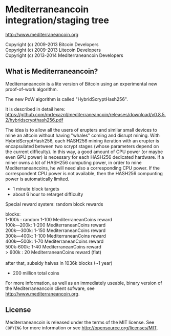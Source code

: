Mediterraneancoin integration/staging tree
================================

http://www.mediterraneancoin.org

Copyright (c) 2009-2013 Bitcoin Developers<br/>
Copyright (c) 2009-2013 Litecoin Developers<br/>
Copyright (c) 2013-2014 Mediterraneancoin Developers<br/>

What is Mediterraneancoin?
----------------

Mediterraneancoin is a lite version of Bitcoin using an experimental new proof-of-work algorithm.

The new PoW algorithm is called "HybridScryptHash256".

It is described in detail here: https://github.com/mrtexaznl/mediterraneancoin/releases/download/v0.8.5.2/hybridscrypthash256.pdf

The idea is to allow all the users of erupters and similar small devices to mine an altcoin without having "whales" coming and disrupt mining.
With HybridScryptHash256, each HASH256 mining iteration with an erupter is encapsulated between two scrypt stages (whose parameters depend on the current difficulty).
In this way, a good amount of CPU power (or maybe even GPU power) is necessary for each HASH256 dedicated hardware.
If a miner owns a lot of HASH256 computing power, in order to mine Mediterraneancoins, he will need also a corresponding CPU power.
If the correspondent CPU power is not available, then the HASH256 compunting power is automatically limited.



 - 1 minute block targets
 - about 6 hour to retarget difficulty

Special reward system: random block rewards

blocks:<br/>
1-100k   : random 1-100 MediterraneanCoins reward<br/>
100k—200k: 1-200 MediterraneanCoins reward<br/>
200k—300k: 1-150 MediterraneanCoins reward<br/>
300k—400k: 1-100 MediterraneanCoins reward<br/>
400k—500k: 1-70 MediterraneanCoins reward<br/>
500k-600k: 1-40 MediterraneanCoins reward<br/>
&gt; 600k : 20 MediterraneanCoins reward (flat)<br/>
<br/>
after that, subsidy halves in 1036k blocks (~1 year)<br/>

 - 200 million total coins
 

For more information, as well as an immediately useable, binary version of
the Mediterraneancoin client sofware, see http://www.mediterraneancoin.org.

License
-------

Mediterraneancoin is released under the terms of the MIT license. See `COPYING` for more
information or see http://opensource.org/licenses/MIT.



